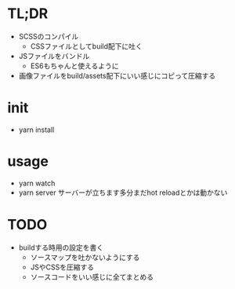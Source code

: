 # TL;DR
- SCSSのコンパイル
    - CSSファイルとしてbuild配下に吐く
- JSファイルをバンドル
    - ES6もちゃんと使えるように
- 画像ファイルをbuild/assets配下にいい感じにコピって圧縮する

# init
- yarn install

# usage
- yarn watch
- yarn server サーバーが立ちます多分まだhot reloadとかは動かない

# TODO
- buildする時用の設定を書く
    - ソースマップを吐かないようにする
    - JSやCSSを圧縮する
    - ソースコードをいい感じに全てまとめる
